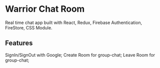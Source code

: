 # Warrior Chat Room

Real time chat app built with React, Redux, Firebase Authentication, FireStore, CSS Module.

## Features

SignIn/SignOut with Google;
Create Room for group-chat;
Leave Room for group-chat;


